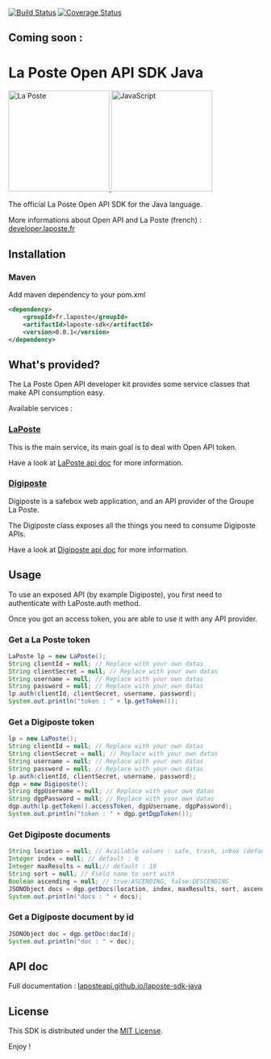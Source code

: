 [![Build Status](https://travis-ci.org/LaPosteApi/laposte-sdk-java.png?branch=master)](https://travis-ci.org/LaPosteApi/laposte-sdk-java)
[![Coverage Status](https://coveralls.io/repos/LaPosteApi/laposte-sdk-java/badge.svg)](https://coveralls.io/r/LaPosteApi/laposte-sdk-java)
<!--[![Maven Central](https://maven-badges.herokuapp.com/maven-central/fr.laposte.api/laposte-sdk/badge.svg)](https://maven-badges.herokuapp.com/maven-central/fr.laposte.api/laposte-sdk)-->

## Coming soon :
# La Poste Open API SDK Java

<a href="http://laposte.fr/" target="_blank">
<img src="http://upload.wikimedia.org/wikipedia/fr/2/2a/Logo-laposte.png" alt="La Poste" height="200">
</a>
<a href="http://fr.wikipedia.org/wiki/Java_%28langage%29" target="_blank">
<img src="http://answers.ea.com/t5/image/serverpage/image-id/10151i305CAFB28ED1CE16?v=mpbl-1" alt="JavaScript" height="200">
</a>

The official La Poste Open API SDK for the Java language.

More informations about Open API and La Poste (french) : [developer.laposte.fr](http://developer.laposte.fr/)

## Installation

### Maven 

Add maven dependency to your pom.xml

```xml
<dependency>
	<groupId>fr.laposte</groupId>
	<artifactId>laposte-sdk</artifactId>
	<version>0.0.1</version>
</dependency>
```

## What's provided?

The La Poste Open API developer kit provides some service classes that make API consumption easy.

Available services :

### [LaPoste](https://developer.laposte.fr)

This is the main service, its main goal is to deal with Open API token.

Have a look at [LaPoste api doc](http://laposteapi.github.io/laposte-sdk-js/classes/LaPoste.html) for more information.

### [Digiposte](http://www.laposte.fr/particulier/produits/presentation/digiposte/vos-donnees-securisees-a-vie)

Digiposte is a safebox web application, and an API provider of the Groupe La Poste.

The Digiposte class exposes all the things you need to consume Digiposte APIs.

Have a look at [Digiposte api doc](http://laposteapi.github.io/laposte-sdk-js/classes/Digiposte.html) for more information.

## Usage

To use an exposed API (by example Digiposte), you first need to authenticate with LaPoste.auth method.

Once you got an access token, you are able to use it with any API provider.

### Get a La Poste token

```java
LaPoste lp = new LaPoste();
String clientId = null; // Replace with your own datas
String clientSecret = null; // Replace with your own datas
String username = null; // Replace with your own datas
String password = null; // Replace with your own datas
lp.auth(clientId, clientSecret, username, password);
System.out.println("token : " + lp.getToken());
```

### Get a Digiposte token

```java
lp = new LaPoste();
String clientId = null; // Replace with your own datas
String clientSecret = null; // Replace with your own datas
String username = null; // Replace with your own datas
String password = null; // Replace with your own datas
lp.auth(clientId, clientSecret, username, password);
dgp = new Digiposte();
String dgpUsername = null; // Replace with your own datas
String dgpPassword = null; // Replace with your own datas
dgp.auth(lp.getToken().accessToken, dgpUsername, dgpPassword);
System.out.println("token : " + dgp.getDgpToken());
```

### Get Digiposte documents

```java
String location = null; // Available values : safe, trash, inbox (default : all documents)
Integer index = null; // default : 0
Integer maxResults = null;// default : 10
String sort = null; // Field name to sort with
Boolean ascending = null; // true:ASCENDING, false:DESCENDING
JSONObject docs = dgp.getDocs(location, index, maxResults, sort, ascending);
System.out.println("docs : " + docs);
```

### Get a Digiposte document by id

```java
JSONObject doc = dgp.getDoc(docId);
System.out.println("doc : " + doc);
```

## API doc

Full documentation : [laposteapi.github.io/laposte-sdk-java](http://laposteapi.github.io/laposte-sdk-java)

## License

This SDK is distributed under the [MIT License](https://raw.githubusercontent.com/LaPosteApi/laposte-sdk-java/master/LICENSE).

Enjoy !
